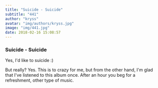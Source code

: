 ```yaml
---
title: "Suicide - Suicide"
subtitle: "441"
author: "kryss"
avatar: "img/authors/kryss.jpg"
image: "img/441.jpg"
date: 2018-02-16 15:08:57
---
```


### Suicide - Suicide
Yes, I'd like to suicide :)

But really? Yes. This is to crazy for me, but from the other hand, I'm glad that I've listened to this album once. After an hour you beg for a refreshment, other type of music.
